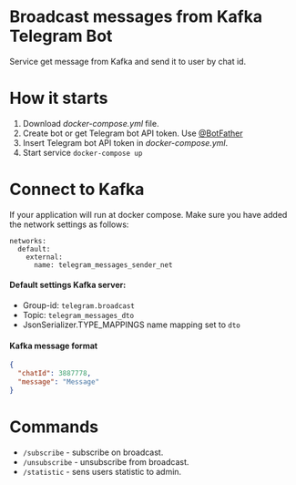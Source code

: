# Broadcast messages from Kafka Telegram Bot
Service get message from Kafka and send it to user by chat id.

# How it starts
1. Download _docker-compose.yml_ file.
2. Create bot or get Telegram bot API token. Use [@BotFather](https://t.me/BotFather)
3. Insert Telegram bot API token in _docker-compose.yml_.
4. Start service `docker-compose up`

# Connect to Kafka
If your application will run at docker compose. Make sure you have added the network settings as follows:
```docker
networks:
  default:
    external:
      name: telegram_messages_sender_net 
```
#### Default settings Kafka server:
* Group-id: `telegram.broadcast`
* Topic: `telegram_messages_dto`
* JsonSerializer.TYPE_MAPPINGS name mapping set to `dto`

#### Kafka message format

```json
{
  "chatId": 3887778,
  "message": "Message"
}
```
# Commands

- `/subscribe` - subscribe on broadcast.
- `/unsubscribe` - unsubscribe from broadcast.
- `/statistic` - sens users statistic to admin.

[//]: # (- `/sendall` - send message to all users.)